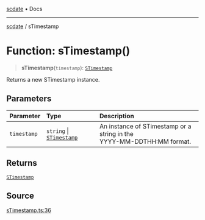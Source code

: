 [scdate](../README.md) • Docs

---

[scdate](../README.md) / sTimestamp

# Function: sTimestamp()

> **sTimestamp**(`timestamp`): [`STimestamp`](../classes/STimestamp.md)

Returns a new STimestamp instance.

## Parameters

| Parameter   | Type                                                 | Description                                                                |
| :---------- | :--------------------------------------------------- | :------------------------------------------------------------------------- |
| `timestamp` | `string` \| [`STimestamp`](../classes/STimestamp.md) | An instance of STimestamp or a string in the<br />YYYY-MM-DDTHH:MM format. |

## Returns

[`STimestamp`](../classes/STimestamp.md)

## Source

[sTimestamp.ts:36](https://github.com/ericvera/scdate/blob/main/src/sTimestamp.ts#L36)
